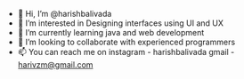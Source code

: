- 👋 Hi, I’m @harishbalivada
- 👀 I’m interested in Designing interfaces using UI and UX
- 🌱 I’m currently learning java and web development
- 💞️ I’m looking to collaborate with experienced programmers
- 📫 You can reach me on
      instagram - harishbalivada
      gmail - harivzm@gmail.com

<!---
harishbalivada/harishbalivada is a ✨ special ✨ repository because its `README.md` (this file) appears on your GitHub profile.
You can click the Preview link to take a look at your changes.
--->
